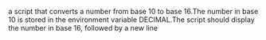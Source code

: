 a script that converts a number from base 10 to base 16.The number in base 10 is stored in the environment variable DECIMAL.The script should display the number in base 16, followed by a new line
